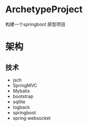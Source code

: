 # ArchetypeProject
构建一个springboot 原型项目

# 架构
## 技术
- jsch
- SpringMVC
- Mybatis
- bootstrap
- sqllite
- logback
- springboot
- spring websocket

